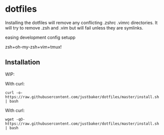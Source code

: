 # dotfiles

Installing the dotfiles will remove any conflicting .zshrc .vimrc directories.
It will try to remove .zsh and .vim but will fail unless they are symlinks.

easing development config setupp

zsh+oh-my-zsh+vim+tmux!

Installation
------------

WIP:

With curl:

`curl -o- https://raw.githubusercontent.com/justbaker/dotfiles/master/install.sh | bash`

With curl:

`wget -qO- https://raw.githubusercontent.com/justbaker/dotfiles/master/install.sh | bash`
